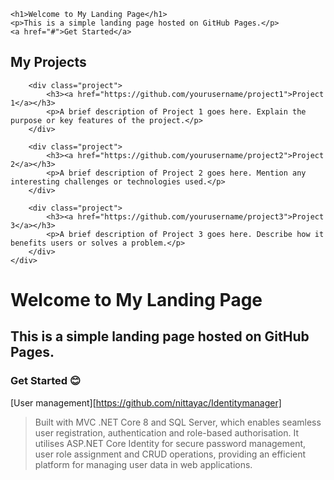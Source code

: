 
    <h1>Welcome to My Landing Page</h1>
    <p>This is a simple landing page hosted on GitHub Pages.</p>
    <a href="#">Get Started</a>
<div class="projects">
        <h2>My Projects</h2>

        <div class="project">
            <h3><a href="https://github.com/yourusername/project1">Project 1</a></h3>
            <p>A brief description of Project 1 goes here. Explain the purpose or key features of the project.</p>
        </div>

        <div class="project">
            <h3><a href="https://github.com/yourusername/project2">Project 2</a></h3>
            <p>A brief description of Project 2 goes here. Mention any interesting challenges or technologies used.</p>
        </div>

        <div class="project">
            <h3><a href="https://github.com/yourusername/project3">Project 3</a></h3>
            <p>A brief description of Project 3 goes here. Describe how it benefits users or solves a problem.</p>
        </div>
    </div>



# Welcome to My Landing Page
## This is a simple landing page hosted on GitHub Pages.  
### Get Started  :blush:

[User management][https://github.com/nittayac/Identitymanager]

> Built with MVC .NET Core 8 and SQL Server, which enables seamless user registration, authentication and role-based authorisation. It utilises ASP.NET Core Identity for secure password management, user role assignment and CRUD operations, providing an efficient platform for managing user data in web applications.
